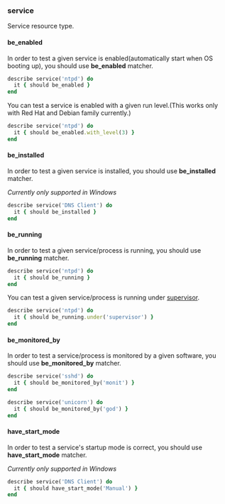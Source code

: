 ### <a name="service">service</a>

Service resource type.

#### be_enabled

In order to test a given service is enabled(automatically start when OS booting up), you should use **be_enabled** matcher.

```ruby
describe service('ntpd') do
  it { should be_enabled }
end
```

You can test a service is enabled with a given run level.(This works only with Red Hat and Debian family currently.)

```ruby
describe service('ntpd') do
  it { should be_enabled.with_level(3) }
end
```

#### be_installed

In order to test a given service is installed, you should use **be_installed** matcher.

*Currently only supported in Windows*

```ruby
describe service('DNS Client') do
  it { should be_installed }
end
```

#### be_running

In order to test a given service/process is running, you should use **be_running** matcher.

```ruby
describe service('ntpd') do
  it { should be_running }
end
```

You can test a given service/process is running under [supervisor](http://supervisord.org/).

```ruby
describe service('ntpd') do
  it { should be_running.under('supervisor') }
end
```

#### be\_monitored\_by

In order to test a service/process is monitored by a given software, you should use **be\_monitored\_by** matcher.

```ruby
describe service('sshd') do
  it { should be_monitored_by('monit') }
end

describe service('unicorn') do
  it { should be_monitored_by('god') }
end

```


#### have\_start\_mode

In order to test a service's startup mode is correct, you should use **have\_start\_mode** matcher.

*Currently only supported in Windows*

```ruby
describe service('DNS Client') do
  it { should have_start_mode('Manual') }
end
```
